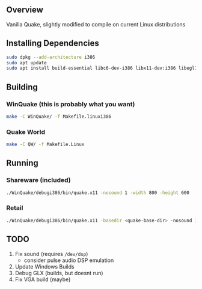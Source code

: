 ## Overview

Vanilla Quake, slightly modified to compile on current Linux distributions

## Installing Dependencies

```sh
sudo dpkg --add-architecture i386
sudo apt update
sudo apt install build-essential libc6-dev-i386 libx11-dev:i386 libegl1-mesa-dev:i386 libxxf86dga1:i386 libxxf86dga1-dev libxxf86vm1:i386 libxxf86vm-dev
```

## Building

### WinQuake (this is probably what you want)

```sh
make -C WinQuake/ -f Makefile.linuxi386
```

### Quake World

```sh
make -C QW/ -f Makefile.Linux
```

## Running

### Shareware (included)

```sh
./WinQuake/debugi386/bin/quake.x11 -nosound 1 -width 800 -height 600
```

### Retail

```sh
./WinQuake/debugi386/bin/quake.x11 -basedir <quake-base-dir> -nosound 1 -width 800 -height 600
```

## TODO

1. Fix sound (requires `/dev/dsp`)
    * consider pulse audio DSP emulation
1. Update Windows Builds
1. Debug GLX (builds, but doesnt run)
1. Fix VGA build (maybe)
